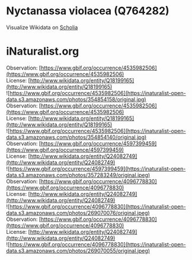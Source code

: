
Nyctanassa violacea (Q764282)
=============================
  
Visualize Wikidata on [Scholia](https://scholia.toolforge.org/taxon/Q764282)
# iNaturalist.org
  
Observation: [https://www.gbif.org/occurrence/4535982506](https://www.gbif.org/occurrence/4535982506)  
License: [http://www.wikidata.org/entity/Q18199165](http://www.wikidata.org/entity/Q18199165)  
![https://www.gbif.org/occurrence/4535982506](https://inaturalist-open-data.s3.amazonaws.com/photos/354854158/original.jpg)  
Observation: [https://www.gbif.org/occurrence/4535982506](https://www.gbif.org/occurrence/4535982506)  
License: [http://www.wikidata.org/entity/Q18199165](http://www.wikidata.org/entity/Q18199165)  
![https://www.gbif.org/occurrence/4535982506](https://inaturalist-open-data.s3.amazonaws.com/photos/354854140/original.jpg)  
Observation: [https://www.gbif.org/occurrence/4597399459](https://www.gbif.org/occurrence/4597399459)  
License: [http://www.wikidata.org/entity/Q24082749](http://www.wikidata.org/entity/Q24082749)  
![https://www.gbif.org/occurrence/4597399459](https://inaturalist-open-data.s3.amazonaws.com/photos/357283249/original.jpeg)  
Observation: [https://www.gbif.org/occurrence/4096778830](https://www.gbif.org/occurrence/4096778830)  
License: [http://www.wikidata.org/entity/Q24082749](http://www.wikidata.org/entity/Q24082749)  
![https://www.gbif.org/occurrence/4096778830](https://inaturalist-open-data.s3.amazonaws.com/photos/269070076/original.jpeg)  
Observation: [https://www.gbif.org/occurrence/4096778830](https://www.gbif.org/occurrence/4096778830)  
License: [http://www.wikidata.org/entity/Q24082749](http://www.wikidata.org/entity/Q24082749)  
![https://www.gbif.org/occurrence/4096778830](https://inaturalist-open-data.s3.amazonaws.com/photos/269070055/original.jpeg)